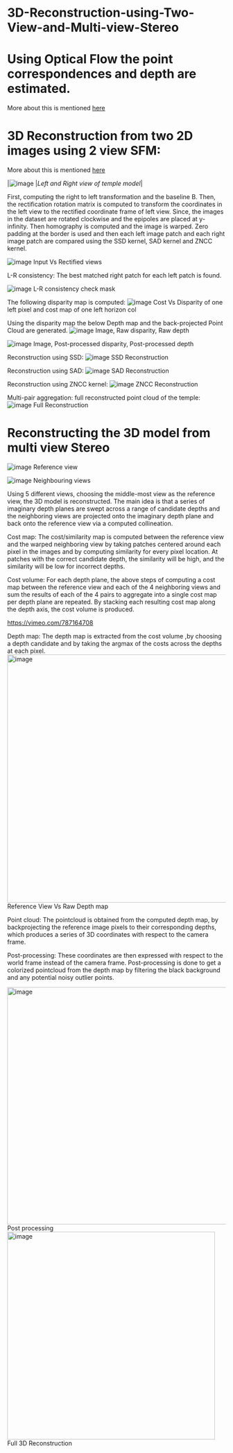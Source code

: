 # 3D-Reconstruction-using-Two-View-and-Multi-view-Stereo

# Using Optical Flow the point correspondences and depth are estimated.

More about this is mentioned [here](https://github.com/vuejs/vue)

# 3D Reconstruction from two 2D images using 2 view SFM:

More about this is mentioned [here](https://github.com/vuejs/vue)

|![image](https://user-images.githubusercontent.com/68454938/224098587-b792b27a-4304-4aac-b062-7d6c8ff67b65.png)
|*Left and Right view of temple model*|

First, computing the right to left transformation and the baseline B. Then, the rectification rotation matrix is computed to transform the coordinates in the left view to the rectified coordinate frame of left view. Since, the images in the dataset are rotated clockwise and the epipoles are placed at y-infinity. Then homography is computed and the image is warped. Zero padding at the border is used and then each left image patch and each right image patch are compared using the SSD kernel, SAD kernel and ZNCC kernel.

![image](https://user-images.githubusercontent.com/68454938/224098917-2a9fb1f9-dd0e-493d-913b-d7b5a5636226.png)
Input Vs Rectified views

L-R consistency: The best matched right patch for each left patch is found.

![image](https://user-images.githubusercontent.com/68454938/224099005-5a7282c8-9c8f-4f89-b564-20cc2ac093b5.png)
L-R consistency check mask

The following disparity map is computed:
![image](https://user-images.githubusercontent.com/68454938/224099081-07de3c82-b02b-4749-b284-c02b0158584a.png)
Cost Vs Disparity of one left pixel and cost map of one left horizon col

Using the disparity map the below Depth map and the back-projected Point Cloud are generated.
![image](https://user-images.githubusercontent.com/68454938/224099250-0a22de82-417f-4e64-a119-7142802fc1bc.png)
Image, Raw disparity, Raw depth

![image](https://user-images.githubusercontent.com/68454938/224099298-d7b18e9d-ab86-4d0d-97ed-8b9f3a2badfd.png)
Image, Post-processed disparity, Post-processed depth

Reconstruction using SSD:
![image](https://user-images.githubusercontent.com/68454938/224099407-c5bce663-b00f-4121-8972-16f4de238192.png)
SSD Reconstruction

Reconstruction using SAD:
![image](https://user-images.githubusercontent.com/68454938/224099511-1b0b74c3-d0eb-46dc-9baf-b5fd5957f547.png)
SAD Reconstruction

Reconstruction using ZNCC kernel:
![image](https://user-images.githubusercontent.com/68454938/224099585-a3432a89-c66c-4f74-9c84-eeaef1096224.png)
ZNCC Reconstruction

Multi-pair aggregation: full reconstructed point cloud of the temple:
![image](https://user-images.githubusercontent.com/68454938/224099685-cd5477e0-e262-44ef-a5e3-33fb8598e867.png)
Full Reconstruction

# Reconstructing the 3D model from multi view Stereo
![image](https://user-images.githubusercontent.com/68454938/224099816-c6848859-1cfb-499e-9484-8d79a84bfab1.png)
Reference view

![image](https://user-images.githubusercontent.com/68454938/224099871-084ab23c-1373-4774-bba1-80498fa0b91f.png)
Neighbouring views

Using 5 different views, choosing the middle-most view as the reference view, the 3D model is reconstructed.  The main idea is that a series of imaginary depth planes are swept across a range of candidate depths and the neighboring views are projected onto the imaginary depth plane and back onto the reference view via a computed collineation.

Cost map: The cost/similarity map is computed between the reference view and the warped neighboring view by taking patches centered around each pixel in the images and by computing similarity for every pixel location. At patches with the correct candidate depth, the similarity will be high, and the similarity will be low for incorrect depths. 

Cost volume: For each depth plane, the above steps of computing a cost map between the reference view and each of the 4 neighboring views and sum the results of each of the 4 pairs to aggregate into a single cost map per depth plane are repeated. By stacking each resulting cost map along the depth axis, the cost volume is produced.

https://vimeo.com/787164708

Depth map: The depth map is extracted from the cost volume ,by choosing a depth candidate and by taking the argmax of the costs across the depths at each pixel.
<img width="572" alt="image" src="https://user-images.githubusercontent.com/68454938/224100070-f77f3083-293c-404d-9eeb-4c619c775944.png">
Reference View Vs Raw Depth map

Point cloud: The pointcloud is obtained from the computed depth map, by backprojecting the reference image pixels to their corresponding depths, which produces a series of 3D coordinates with respect to the camera frame. 

Post-processing: These coordinates are then expressed with respect to the world frame instead of the camera frame. Post-processing is done to get a colorized pointcloud from the depth map by filtering the black background and any potential noisy outlier points.

<img width="547" alt="image" src="https://user-images.githubusercontent.com/68454938/224100184-12c378bd-4db5-49db-8ed3-28ba92bc2a8e.png">
Post processing

<img width="479" alt="image" src="https://user-images.githubusercontent.com/68454938/224100222-4e5b5ac5-00c5-4aa5-b0f5-0c94d795d432.png">
Full 3D Reconstruction

